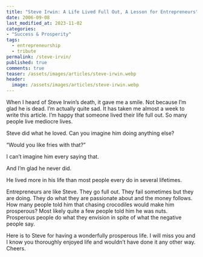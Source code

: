 ```yaml
---
title: "Steve Irwin: A Life Lived Full Out, A Lesson for Entrepreneurs"
date: 2006-09-08
last_modified_at: 2023-11-02
categories:
- "Success & Prosperity"
tags:
  - entrepreneurship
  - tribute
permalink: /steve-irvin/
published: true
comments: true
teaser: /assets/images/articles/steve-irwin.webp
header:
  image: /assets/images/articles/steve-irwin.webp
---
```

When I heard of Steve Irwin’s death, it gave me a smile.  Not because I’m glad he is dead.  I’m actually quite sad.  It has taken me almost a week to write this article.  I’m happy that someone lived their life full out.  So many people live mediocre lives.
<!--more-->
Steve did what he loved.  Can you imagine him doing anything else?

“Would you like fries with that?”

I can’t imagine him every saying that.

And I’m glad he never did.

He lived more in his life than most people every do in several lifetimes.

Entrepreneurs are like Steve.  They go full out.  They fail sometimes but they are doing.  They do what they are passionate about and the money follows.  How many people told him that chasing crocodiles would make him prosperous?  Most likely quite a few people told him he was nuts.  Prosperous people do what they envision in spite of what the negative people say.

Here is to Steve for having a wonderfully prosperous life.  I will miss you and I know you thoroughly enjoyed life and wouldn’t have done it any other way.  Cheers.